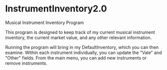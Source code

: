 # InstrumentInventory2.0
Musical Instrument Inventory Program

This program is designed to keep track of my current musical instrument inventory, the current market value, and any other relevant information.  

Running the program will bring in my DefaultInventory, which you can then examine. Within each instrument individually, you can update the "Vale" and "Other" fields. From the main 
menu, you can add new instruments or remove instruments.  
